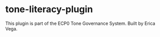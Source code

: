 # tone-literacy-plugin
This plugin is part of the ECP0 Tone Governance System. Built by Erica Vega. 
